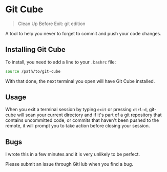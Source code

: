 # Git Cube

> Clean Up Before Exit: git edition

A tool to help you never to forget to commit and push your code changes.

## Installing Git Cube

To install, you need to add a line to your `.bashrc` file:

```bash
source /path/to/git-cube
```

With that done, the next terminal you open will have Git Cube installed.

## Usage

When you exit a terminal session by typing `exit` or pressing `ctrl-d`, git-cube will scan your current directory and if it's part of a git repository that contains uncommitted code, or commits that haven't been pushed to the remote, it will prompt you to take action before closing your session.

## Bugs

I wrote this in a few minutes and it is very unlikely to be perfect.

Please submit an issue through GitHub when you find a bug.
